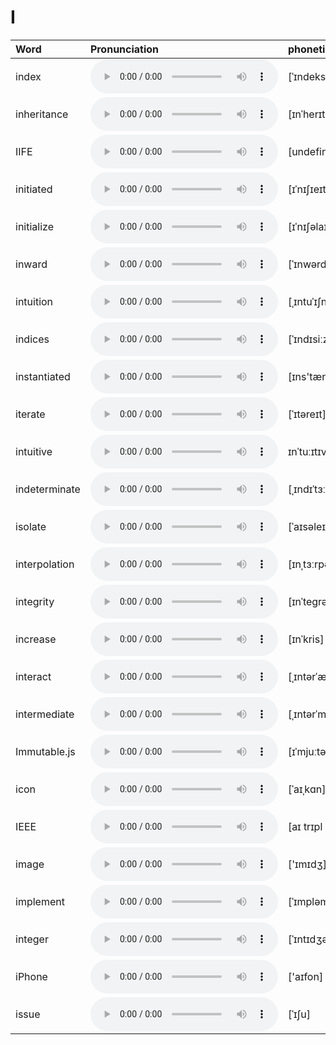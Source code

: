 
# I

| Word  | Pronunciation | phonetic |
| :-- | :-- | :-- |
| index | <audio src="/awesome-pronunciation/public/audio/index.mp3" controls="controls" controlslist="nodownload"></audio> | [ˈɪndeks] |
| inheritance | <audio src="/awesome-pronunciation/public/audio/inheritance.mp3" controls="controls" controlslist="nodownload"></audio> | [ɪnˈherɪtəns] |
| IIFE | <audio src="/awesome-pronunciation/public/audio/IIFE.mp3" controls="controls" controlslist="nodownload"></audio> | [undefined] |
| initiated | <audio src="/awesome-pronunciation/public/audio/initiated.mp3" controls="controls" controlslist="nodownload"></audio> | [ɪˈnɪʃɪeɪtɪd] |
| initialize | <audio src="/awesome-pronunciation/public/audio/initialize.mp3" controls="controls" controlslist="nodownload"></audio> | [ɪˈnɪʃəlaɪz] |
| inward | <audio src="/awesome-pronunciation/public/audio/inward.mp3" controls="controls" controlslist="nodownload"></audio> | [ˈɪnwərd] |
| intuition | <audio src="/awesome-pronunciation/public/audio/intuition.mp3" controls="controls" controlslist="nodownload"></audio> | [ˌɪntuˈɪʃn] |
| indices | <audio src="/awesome-pronunciation/public/audio/indices.mp3" controls="controls" controlslist="nodownload"></audio> | [ˈɪndɪsiːz] |
| instantiated | <audio src="/awesome-pronunciation/public/audio/instantiated.mp3" controls="controls" controlslist="nodownload"></audio> | [ɪns'tænʃɪeɪtid]] |
| iterate | <audio src="/awesome-pronunciation/public/audio/iterate.mp3" controls="controls" controlslist="nodownload"></audio> | [ˈɪtəreɪt] |
| intuitive | <audio src="/awesome-pronunciation/public/audio/intuitive.mp3" controls="controls" controlslist="nodownload"></audio> | ɪnˈtuːɪtɪv |
| indeterminate | <audio src="/awesome-pronunciation/public/audio/indeterminate.mp3" controls="controls" controlslist="nodownload"></audio> | [ˌɪndɪˈtɜːrmɪnət] |
| isolate | <audio src="/awesome-pronunciation/public/audio/isolate.mp3" controls="controls" controlslist="nodownload"></audio> | [ˈaɪsəleɪt] |
| interpolation | <audio src="/awesome-pronunciation/public/audio/interpolation.mp3" controls="controls" controlslist="nodownload"></audio> | [ɪnˌtɜːrpəˈleɪʃn] |
| integrity | <audio src="/awesome-pronunciation/public/audio/integrity.mp3" controls="controls" controlslist="nodownload"></audio> | [ɪnˈteɡrəti] |
| increase | <audio src="/awesome-pronunciation/public/audio/increase.mp3" controls="controls" controlslist="nodownload"></audio> | [ɪnˈkris] |
| interact | <audio src="/awesome-pronunciation/public/audio/interact.mp3" controls="controls" controlslist="nodownload"></audio> | [ˌɪntərˈækt] |
| intermediate | <audio src="/awesome-pronunciation/public/audio/intermediate.mp3" controls="controls" controlslist="nodownload"></audio> | [ˌɪntərˈmidiət]  |
| Immutable.js | <audio src="/awesome-pronunciation/public/audio/Immutabledot-js.mp3" controls="controls" controlslist="nodownload"></audio> | [ɪˈmjuːtəbl] |
| icon | <audio src="/awesome-pronunciation/public/audio/icon.mp3" controls="controls" controlslist="nodownload"></audio> | [ˈaɪˌkɑn] |
| IEEE | <audio src="/awesome-pronunciation/public/audio/IEEE.mp3" controls="controls" controlslist="nodownload"></audio> | [aɪ trɪpl i:] |
| image | <audio src="/awesome-pronunciation/public/audio/image.mp3" controls="controls" controlslist="nodownload"></audio> | ['ɪmɪdʒ] |
| implement | <audio src="/awesome-pronunciation/public/audio/implement.mp3" controls="controls" controlslist="nodownload"></audio> | [ˈɪmpləmənt] |
| integer | <audio src="/awesome-pronunciation/public/audio/integer.mp3" controls="controls" controlslist="nodownload"></audio> | [ˈɪntɪdʒə(r)] |
| iPhone | <audio src="/awesome-pronunciation/public/audio/iPhone.mp3" controls="controls" controlslist="nodownload"></audio> | ['aɪfon] |
| issue | <audio src="/awesome-pronunciation/public/audio/issue.mp3" controls="controls" controlslist="nodownload"></audio> | [ˈɪʃu] |
